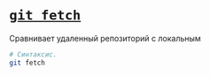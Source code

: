 # [`git fetch`](../index.md)

Сравнивает удаленный репозиторий с локальным

```bash
# Синтаксис.
git fetch
```
